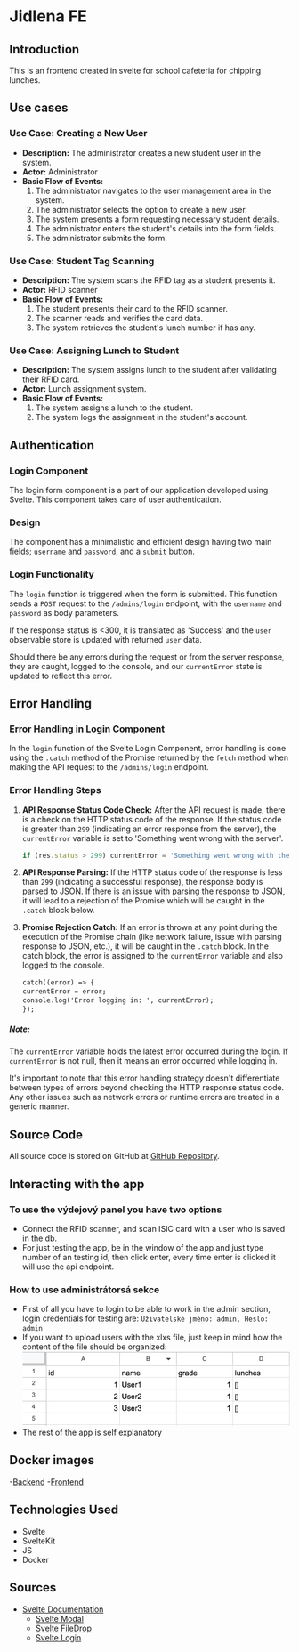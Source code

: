 # Jidlena FE

## Introduction
This is an frontend created in svelte for school cafeteria for chipping lunches.

## Use cases

### **Use Case: Creating a New User**
- **Description:** The administrator creates a new student user in the system.
- **Actor:** Administrator
- **Basic Flow of Events:**
    1. The administrator navigates to the user management area in the system.
    2. The administrator selects the option to create a new user.
    3. The system presents a form requesting necessary student details.
    4. The administrator enters the student's details into the form fields.
    5. The administrator submits the form.

### Use Case: Student Tag Scanning
- **Description:** The system scans the RFID tag as a student presents it.
- **Actor:** RFID scanner
- **Basic Flow of Events:**
    1. The student presents their card to the RFID scanner.
    2. The scanner reads and verifies the card data.
    3. The system retrieves the student's lunch number if has any.

### Use Case: Assigning Lunch to Student
- **Description:** The system assigns lunch to the student after validating their RFID card.
- **Actor:** Lunch assignment system.
- **Basic Flow of Events:**
    1. The system assigns a lunch to the student.
    2. The system logs the assignment in the student's account.


## Authentication

### Login Component

The login form component is a part of our application developed using Svelte. This component takes care of user authentication.

### Design

The component has a minimalistic and efficient design having two main fields; `username` and `password`, and a `submit` button.

### Login Functionality

The `login` function is triggered when the form is submitted. This function sends a `POST` request to the `/admins/login` endpoint, with the `username` and `password` as body parameters.

If the response status is <300, it is translated as 'Success' and the `user` observable store is updated with returned `user` data.

Should there be any errors during the request or from the server response, they are caught, logged to the console, and our `currentError` state is updated to reflect this error.

## Error Handling
### Error Handling in Login Component

In the `login` function of the Svelte Login Component, error handling is done using the `.catch` method of the Promise returned by the `fetch` method when making the API request to the `/admins/login` endpoint.

### Error Handling Steps

1. **API Response Status Code Check:** After the API request is made, there is a check on the HTTP status code of the response. If the status code is greater than `299` (indicating an error response from the server), the `currentError` variable is set to 'Something went wrong with the server'.

    ```javascript
    if (res.status > 299) currentError = 'Something went wrong with the server';
    ```

2. **API Response Parsing:** If the HTTP status code of the response is less than `299` (indicating a successful response), the response body is parsed to JSON. If there is an issue with parsing the response to JSON, it will lead to a rejection of the Promise which will be caught in the `.catch` block below.

3. **Promise Rejection Catch:** If an error is thrown at any point during the execution of the Promise chain (like network failure, issue with parsing response to JSON, etc.), it will be caught in the `.catch` block. In the catch block, the error is assigned to the `currentError` variable and also logged to the console.

    ```
    catch((error) => {
    currentError = error;
    console.log('Error logging in: ', currentError);
    });
    ```
##### Note:

The `currentError` variable holds the latest error occurred during the login. If `currentError` is not null, then it means an error occurred while logging in.

It's important to note that this error handling strategy doesn't differentiate between types of errors beyond checking the HTTP response status code. Any other issues such as network errors or runtime errors are treated in a generic manner.
## Source Code
All source code is stored on GitHub at [GitHub Repository](https://github.com/vendeliin/JidelnaBackEnd.git).

## Interacting with the app

### To use the výdejový panel you have two options
- Connect the RFID scanner, and scan ISIC card with a user who is saved in the db.
- For just testing the app, be in the window of the app and just type number of an testing id, then click enter, every time enter is clicked it will use the api endpoint.

### How to use administrátorsá sekce
- First of all you have to login to be able to work in the admin section, login credentials for testing are: `Uživatelské jméno: admin, Heslo: admin`
- If you want to upload users with the xlxs file, just keep in mind how the content of the file should be organized: ![Alternative text for the image](/static/xlxs.jpeg)
- The rest of the app is self explanatory

## Docker images
-[Backend](https://hub.docker.com/repository/docker/vendelinn/api/general)
-[Frontend](https://hub.docker.com/repository/docker/vendelinn/sveltekit/general)


## Technologies Used
- Svelte
- SvelteKit
- JS
- Docker

## Sources
- [Svelte Documentation](https://svelte.dev/docs/introduction)
  - [Svelte Modal](https://svelte.dev/examples/modal)
  - [Svelte FileDrop](https://svelte.dev/repl/961863cf346c474888b658b98dcbf287?version=3.46.4)
  - [Svelte Login](https://github.com/consultingninja/loginFromAPI)
